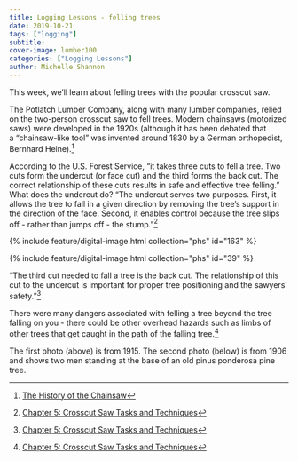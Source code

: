 ```yaml
---
title: Logging Lessons - felling trees
date: 2019-10-21
tags: ["logging"]
subtitle: 
cover-image: lumber100
categories: ["Logging Lessons"]
author: Michelle Shannon
---
```


This week, we’ll learn about felling trees with the popular crosscut saw.

The Potlatch Lumber Company, along with many lumber companies, relied on the two-person crosscut saw to fell trees. Modern chainsaws (motorized saws) were developed in the 1920s (although it has been debated that a “chainsaw-like tool” was invented around 1830 by a German orthopedist, Bernhard Heine).[^1]

According to the U.S. Forest Service, “it takes three cuts to fell a tree. Two cuts form the undercut (or face cut) and the third forms the back cut. The correct relationship of these cuts results in safe and effective tree felling.” What does the undercut do? “The undercut serves two purposes. First, it allows the tree to fall in a given direction by removing the tree’s support in the direction of the face. Second, it enables control because the tree slips off - rather than jumps off - the stump.”[^2]

{% include feature/digital-image.html collection="phs" id="163" %} <!--- link: https://digital.lib.uidaho.edu/digital/collection/phs/id/143 --->

{% include feature/digital-image.html collection="phs" id="39" %} <!--- link: https://digital.lib.uidaho.edu/digital/collection/phs/id/39--->

“The third cut needed to fall a tree is the back cut. The relationship of this cut to the undercut is important for proper tree positioning and the sawyers’ safety.”[^2]

There were many dangers associated with felling a tree beyond the tree falling on you - there could be other overhead hazards such as limbs of other trees that get caught in the path of the falling tree.[^2]

The first photo (above) is from 1915. The second photo (below) is from 1906 and shows two men standing at the base of an old pinus ponderosa pine tree.

[^1]: [The History of the Chainsaw](https://www.waldwissen.net/lernen/forstgeschichte/wsl_geschichte_motorsaege/index_EN)

[^2]: [Chapter 5: Crosscut Saw Tasks and Techniques](https://www.fs.fed.us/t-d/pubs/pdfpubs/pdf06672805/ch05.pdf)
